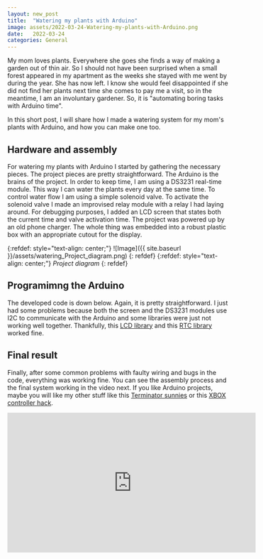 ```yaml
---
layout: new_post
title:  "Watering my plants with Arduino"
image: assets/2022-03-24-Watering-my-plants-with-Arduino.png
date:   2022-03-24
categories: General
---
```


My mom loves plants. Everywhere she goes she finds a way of making a garden out of thin air. So I should not have been surprised when a small forest appeared in my apartment as the weeks she stayed with me went by during the year. She has now left. I know she would feel disappointed if she did not find her plants next time she comes to pay me a visit, so in the meantime, I am an involuntary gardener. So, it is "automating boring tasks with Arduino time".

In this short post, I will share how I made a watering system for my mom's plants with Arduino, and how you can make one too.

## Hardware and assembly

For watering my plants with Arduino I started by gathering the necessary pieces. The project pieces are pretty straightforward. The Arduino is the brains of the project. In order to keep time, I am using a DS3231 real-time module. This way I can water the plants every day at the same time. To control water flow I am using a simple solenoid valve. To activate the solenoid valve I made an improvised relay module with a relay I had laying around. For debugging purposes, I added an LCD screen that states both the current time and valve activation time. The project was powered up by an old phone charger. The whole thing was embedded into a robust plastic box with an appropriate cutout for the display.

{:refdef: style="text-align: center;"}
![Image]({{ site.baseurl }}/assets/watering_Project_diagram.png)
{: refdef}
{:refdef: style="text-align: center;"}
*Project diagram*
{: refdef}

## Programimng the Arduino

The developed code is down below. Again, it is pretty straightforward. I just had some problems because both the screen and the DS3231 modules use I2C to communicate with the Arduino and some libraries were just not working well together. Thankfully, this [LCD library](https://github.com/fmalpartida/New-LiquidCrystal) and this [RTC library](https://github.com/rodan/ds3231) worked fine.

<script src="https://gist.github.com/SetpointCapybara/4345049b70fda7ad28ff9a95b5f9f83b.js"></script>

## Final result

Finally, after some common problems with faulty wiring and bugs in the code, everything was working fine. You can see the assembly process and the final system working in the video next. If you like Arduino projects, maybe you will like my other stuff like this [Terminator sunnies](https://capynetics.github.io/general/2019/07/19/Terminator-sunnies.html) or this [XBOX controller hack](https://capynetics.github.io/general/2019/02/06/Hacking-an-Xbox-controller-to-build-an-immersive-VR-experience.html).

<div style="text-align: center;">
  <iframe
    width="560"
    height="315"
    src="https://www.youtube.com/embed/80NFeifG4Qc?si=OpXl53mQ0dNjJ1Mu"
    title="YouTube video player"
    frameborder="0"
    allow="accelerometer; autoplay; clipboard-write; encrypted-media; gyroscope; picture-in-picture; web-share"
    referrerpolicy="strict-origin-when-cross-origin"
    allowfullscreen>
  </iframe>
</div>

